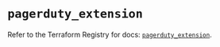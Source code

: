 # `pagerduty_extension`

Refer to the Terraform Registry for docs: [`pagerduty_extension`](https://registry.terraform.io/providers/pagerduty/pagerduty/3.22.0/docs/resources/extension).
